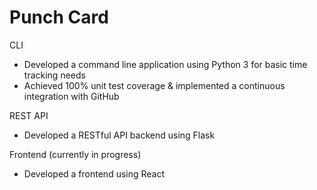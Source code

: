 # Punch Card
CLI
-	Developed a command line application using Python 3 for basic time tracking needs
-	Achieved 100% unit test coverage & implemented a continuous integration with GitHub

REST API 
- Developed a RESTful API backend using Flask

Frontend (currently in progress)
- Developed a frontend using React
